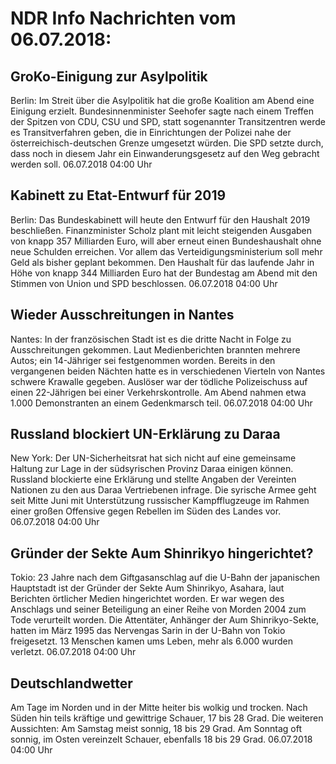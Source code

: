 # NDR Info Nachrichten vom 06.07.2018:


## GroKo-Einigung zur Asylpolitik
Berlin: Im Streit über die Asylpolitik hat die große Koalition am Abend eine Einigung erzielt. Bundesinnenminister Seehofer sagte nach einem Treffen der Spitzen von CDU, CSU und SPD, statt sogenannter Transitzentren werde es Transitverfahren geben, die in Einrichtungen der Polizei nahe der österreichisch-deutschen Grenze umgesetzt würden. Die SPD setzte durch, dass noch in diesem Jahr ein Einwanderungsgesetz auf den Weg gebracht werden soll. 06.07.2018 04:00 Uhr 

## Kabinett zu Etat-Entwurf für 2019
Berlin: Das Bundeskabinett will heute den Entwurf für den Haushalt 2019 beschließen. Finanzminister Scholz plant mit leicht steigenden Ausgaben von knapp 357 Milliarden Euro, will aber erneut einen Bundeshaushalt ohne neue Schulden erreichen. Vor allem das Verteidigungsministerium soll mehr Geld als bisher geplant bekommen. Den Haushalt für das laufende Jahr in Höhe von knapp 344 Milliarden Euro hat der Bundestag am Abend mit den Stimmen von Union und SPD beschlossen. 06.07.2018 04:00 Uhr 

## Wieder Ausschreitungen in Nantes
Nantes: In der französischen Stadt ist es die dritte Nacht in Folge zu Ausschreitungen gekommen. Laut Medienberichten brannten mehrere Autos; ein 14-Jähriger sei festgenommen worden. Bereits in den vergangenen beiden Nächten hatte es in verschiedenen Vierteln von Nantes schwere Krawalle gegeben. Auslöser war der tödliche Polizeischuss auf einen 22-Jährigen bei einer Verkehrskontrolle. Am Abend nahmen etwa 1.000 Demonstranten an einem Gedenkmarsch teil. 06.07.2018 04:00 Uhr 

## Russland blockiert UN-Erklärung zu Daraa
New York: Der UN-Sicherheitsrat hat sich nicht auf eine gemeinsame Haltung zur Lage in der südsyrischen Provinz Daraa einigen können. Russland blockierte eine Erklärung und stellte Angaben der Vereinten Nationen zu den aus Daraa Vertriebenen infrage. Die syrische Armee geht seit Mitte Juni mit Unterstützung russischer Kampfflugzeuge im Rahmen einer großen Offensive gegen Rebellen im Süden des Landes vor. 06.07.2018 04:00 Uhr 

## Gründer der Sekte Aum Shinrikyo hingerichtet?
Tokio:		23 Jahre nach dem Giftgasanschlag auf die U-Bahn der japanischen Hauptstadt ist der Gründer der Sekte Aum Shinrikyo, Asahara, laut Berichten örtlicher Medien hingerichtet worden. Er war wegen des Anschlags und seiner Beteiligung an einer Reihe von Morden 2004 zum Tode verurteilt worden. Die Attentäter, Anhänger der Aum Shinrikyo-Sekte, hatten im März 1995 das Nervengas Sarin in der U-Bahn von Tokio freigesetzt. 13 Menschen kamen ums Leben, mehr als 6.000 wurden verletzt. 06.07.2018 04:00 Uhr 

## Deutschlandwetter
Am Tage im Norden und in der Mitte heiter bis wolkig und trocken. Nach Süden hin teils kräftige und gewittrige Schauer, 17 bis 28 Grad. Die weiteren Aussichten: Am Samstag meist sonnig, 18 bis 29 Grad. Am Sonntag oft sonnig, im Osten vereinzelt Schauer, ebenfalls 18 bis 29 Grad. 06.07.2018 04:00 Uhr 
